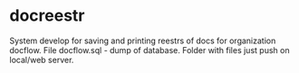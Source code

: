 docreestr
=========
System develop for saving and printing reestrs of docs for
organization docflow. File docflow.sql - dump of database.
Folder with files just push on local/web server.
